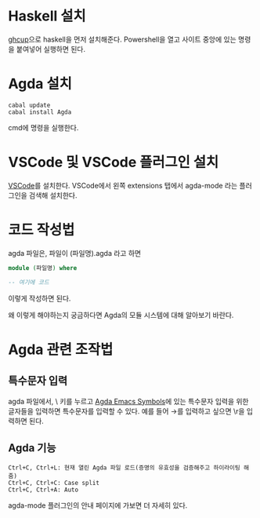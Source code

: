 
# Haskell 설치
[ghcup](https://www.haskell.org/ghcup/)으로 haskell을 먼저 설치해준다. Powershell을 열고 사이트 중앙에 있는 명령을 붙여넣어 실행하면 된다.

# Agda 설치
```
cabal update
cabal install Agda
```
cmd에 명령을 실행한다.

# VSCode 및 VSCode 플러그인 설치
[VSCode](https://code.visualstudio.com/)를 설치한다.
VSCode에서 왼쪽 extensions 탭에서 agda-mode 라는 플러그인을 검색해 설치한다.

# 코드 작성법
agda 파일은, 파일이 (파일명).agda 라고 하면
```agda
module (파일명) where

-- 여기에 코드
```
이렇게 작성하면 된다.

왜 이렇게 해야하는지 궁금하다면 Agda의 모듈 시스템에 대해 알아보기 바란다.

# Agda 관련 조작법
## 특수문자 입력
agda 파일에서, \ 키를 누르고 [Agda Emacs Symbols](https://people.inf.elte.hu/divip/AgdaTutorial/Symbols.html)에 있는 특수문자 입력을 위한 글자들을 입력하면 특수문자를 입력할 수 있다. 예를 들어 →를 입력하고 싶으면 \r을 입력하면 된다.

## Agda 기능
```
Ctrl+C, Ctrl+L: 현재 열린 Agda 파일 로드(증명의 유효성을 검증해주고 하이라이팅 해줌)
Ctrl+C, Ctrl+C: Case split
Ctrl+C, Ctrl+A: Auto
```
agda-mode 플러그인의 안내 페이지에 가보면 더 자세히 있다.